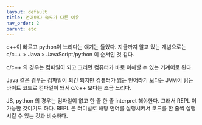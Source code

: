 ```yaml
---
layout: default
title: 언어마다 속도가 다른 이유
nav_order: 2
parent: etc
---
```


c++이 빠르고 python이 느리다는 얘기는 들었다.
지금까지 알고 있는 개념으로는 c/c++ > Java > JavaScript/python 이 순서인 것 같다.

c/c++ 의 경우는 컴파일이 되고 그러면 컴퓨터가 바로 이해할 수 있는 기계어로 된다.

Java 같은 경우는 컴파일이 되긴 되지만 컴퓨터가 읽는 언어라기 보다는 JVM이 읽는 바이트 코드로 컴파일이 돼서 c/c++ 보다는 조금 느리다.

JS, python 의 경우는 컴파일이 없고 한 줄 한 줄 interpret 해야한다.
그래서 REPL 이 가능한 것이기도 하다. REPL 은 터미널로 해당 언어를 실행시켜서 코드를 한 줄씩 실행시킬 수 있는 것과 비슷하다.
